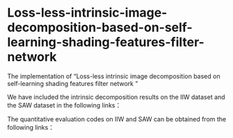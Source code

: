# Loss-less-intrinsic-image-decomposition-based-on-self-learning-shading-features-filter-network
The implementation of “Loss-less intrinsic image decomposition based on self-learning shading features filter network ”


We have included the intrinsic decomposition results on the IIW dataset and the SAW dataset in the following links：



The quantitative evaluation codes on IIW and SAW can be obtained from the following links：
